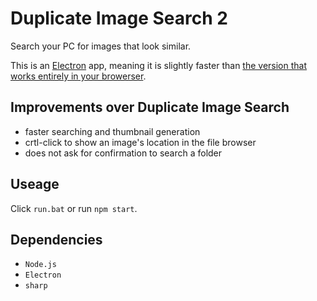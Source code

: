 # Duplicate Image Search 2
Search your PC for images that look similar.

This is an [Electron](https://www.electronjs.org/docs/latest/tutorial/tutorial-prerequisites) app, meaning it is slightly faster than [the version that works entirely in your browerser](https://github.com/joetache4/Duplicate-Image-Search).

## Improvements over Duplicate Image Search
- faster searching and thumbnail generation
- crtl-click to show an image's location in the file browser
- does not ask for confirmation to search a folder

## Useage
Click `run.bat` or run `npm start`.

## Dependencies
- `Node.js`
- `Electron`
- `sharp`